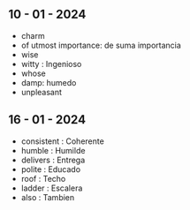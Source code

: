 ## 10 - 01 - 2024

- charm 
- of utmost importance: de suma importancia
- wise
- witty : Ingenioso
- whose
- damp: humedo
- unpleasant


## 16 - 01 - 2024

- consistent : Coherente
- humble : Humilde
- delivers : Entrega
- polite : Educado
- roof : Techo
- ladder : Escalera
- also : Tambien


